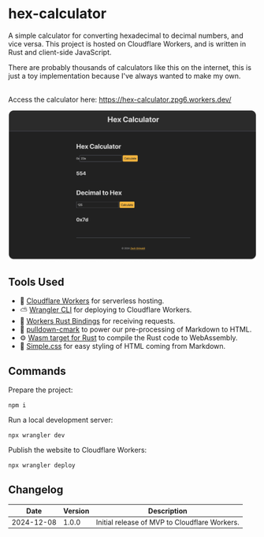 # hex-calculator

A simple calculator for converting hexadecimal to decimal numbers, and vice versa. This project is hosted on Cloudflare Workers, and is written in Rust and client-side JavaScript.

There are probably thousands of calculators like this on the internet, this is just a toy implementation because I've always wanted to make my own.
<br><br>

Access the calculator here:
https://hex-calculator.zpg6.workers.dev/

![Page Screenshot](./docs/page_screenshot.png)

## Tools Used

- 🔸 [Cloudflare Workers](https://workers.cloudflare.com/) for serverless hosting.
- ⛅️ [Wrangler CLI](https://developers.cloudflare.com/workers/wrangler/install-and-update/) for deploying to Cloudflare Workers.
- 🦀 [Workers Rust Bindings](https://github.com/cloudflare/workers-rs) for receiving requests.
- 📄 [pulldown-cmark](https://github.com/pulldown-cmark/pulldown-cmark/) to power our pre-processing of Markdown to HTML.
- ⚙️ [Wasm target for Rust](https://developers.cloudflare.com/workers/languages/rust/) to compile the Rust code to WebAssembly.
- 🎨 [Simple.css](https://simplecss.org/) for easy styling of HTML coming from Markdown.

## Commands

Prepare the project:

```
npm i
```

Run a local development server:

```
npx wrangler dev
```

Publish the website to Cloudflare Workers:

```
npx wrangler deploy
```

## Changelog

| Date       | Version | Description                                   |
| ---------- | ------- | --------------------------------------------- |
| 2024-12-08 | 1.0.0   | Initial release of MVP to Cloudflare Workers. |
